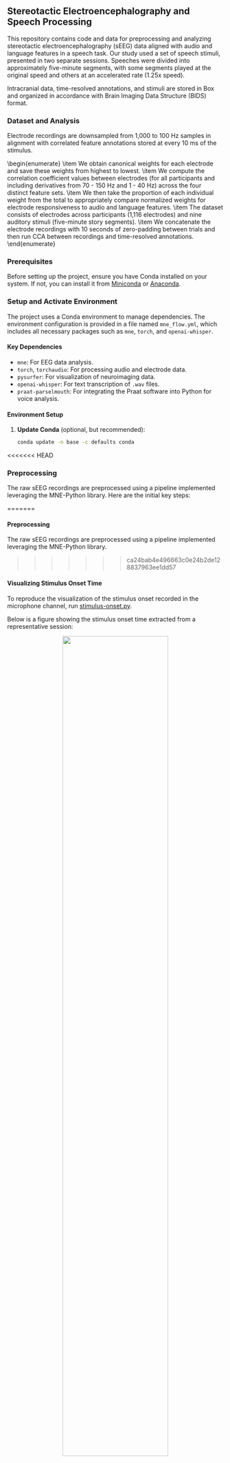 ## Stereotactic Electroencephalography and Speech Processing

This repository contains code and data for preprocessing and analyzing stereotactic electroencephalography (sEEG) data aligned with audio and language features in a speech task. Our study used a set of speech stimuli, presented in two separate sessions. Speeches were divided into approximately five-minute segments, with some segments played at the original speed and others at an accelerated rate (1.25x speed). 

Intracranial data, time-resolved annotations, and stimuli are stored in Box and organized in accordance with Brain Imaging Data Structure (BIDS) format. 

### Dataset and Analysis

Electrode recordings are downsampled from 1,000 to 100 Hz samples in alignment with correlated feature annotations stored at every 10 ms of the stimulus.

\begin{enumerate}
    \item We obtain canonical weights for each electrode and save these weights from highest to lowest.
    \item We compute the correlation coefficient values between electrodes (for all participants and including derivatives from 70 - 150 Hz and 1 - 40 Hz) across the four distinct feature sets.
    \item We then take the proportion of each individual weight from the total to appropriately compare normalized weights for electrode responsiveness to audio and language features.
    \item The dataset consists of electrodes across participants (1,116 electrodes) and nine auditory stimuli (five-minute story segments).
    \item We concatenate the electrode recordings with 10 seconds of zero-padding between trials and then run CCA between recordings and time-resolved annotations.
\end{enumerate}


### Prerequisites

Before setting up the project, ensure you have Conda installed on your system. If not, you can install it from [Miniconda](https://docs.conda.io/en/latest/miniconda.html) or [Anaconda](https://www.anaconda.com/products/distribution).

### Setup and Activate Environment 

The project uses a Conda environment to manage dependencies. The environment configuration is provided in a file named `mne_flow.yml`, which includes all necessary packages such as `mne`, `torch`, and `openai-whisper`.

#### Key Dependencies
- `mne`: For EEG data analysis.
- `torch`, `torchaudio`: For processing audio and electrode data. 
- `pysurfer`: For visualization of neuroimaging data.
- `openai-whisper`: For text transcription of `.wav` files. 
- `praat-parselmouth`: For integrating the Praat software into Python for voice analysis.

#### Environment Setup

1. **Update Conda** (optional, but recommended):
   ```bash
   conda update -n base -c defaults conda

<<<<<<< HEAD
### Preprocessing 

The raw sEEG recordings are preprocessed using a pipeline implemented leveraging the MNE-Python library. Here are the initial key steps: 

=======
#### Preprocessing 

The raw sEEG recordings are preprocessed using a pipeline implemented leveraging the MNE-Python library.  
>>>>>>> ca24bab4e496663c0e24b2de128837963ee1dd57

#### Visualizing Stimulus Onset Time

To reproduce the visualization of the stimulus onset recorded in the microphone channel, run [stimulus-onset.py](stimulus-onset.py).

Below is a figure showing the stimulus onset time extracted from a representative session:

<p align="middle">
  <img src="figures/sub-01_ses-01_Jobs2_run-01_onset.jpg" width="70%" />
</p>

<<<<<<< HEAD
A 2-second sine wave was played at the beginning of each speech segment to facilitate alignment of neural responses to stimulus onset. The tone onset recorded in the microphone channel was correlated with the corresponding wav file used to identify and store the precise stimulus onset time for each presentation. This method for correlating the wav file with the microphone channel recording is particularly useful in neuroscience research using ecologically valid stimuli.  


****

#### Word and Phoneme Evoked Response

To visualize evoked response to word and phoneme onsets in the stimulus, run [preprocessing-filtered-data.py](preprocessing-filtered-data.py)

Below is a figure showing the work evoked response (left) and phoneme evoked response (right) for a representative participant in a single trial. 
=======

#### Word and Phoneme Evoked Response


To reproduce the visualization of evoked response to word and phoneme onset, run [preprocessing-filtered-data.py](preprocessing-filtered-data.py).

Below are figures showing evoked response to word onsets (averaged response across all words) and evoked response to phoneme onsets (averaged response across all phonemes) in an individual participant over the course of a single trial.

>>>>>>> ca24bab4e496663c0e24b2de128837963ee1dd57

<p align="middle">
  <img align="top" src="figures/70-150Hz/word-evoked-sub-03-ses-02-BecSlow-run-01.jpg" width="45%" />
  <img align="top" src="figures/70-150Hz/phoneme-evoked-sub-03-ses-02-AttFast-run-01.jpg" width="45%" />
</p>

<<<<<<< HEAD
****

#### Annotations 
=======
**** 

### Annotations 

**Audio Features**

We extract two features from the raw audio: fundamental frequency (Hz) and sound intensity (dB).


<p align="middle">
  <img align="top" src="figures/F0-Spectrogram.png" width="45%" />
  <img align="top" src="figures/Intensity-Waveform.png" width="45%" />
</p>

We use the audio features to identify and localize electrodes maximally responsive in auditory processing of the stimulus. 

**Language Features**

<<<<<<< HEAD
We extract language features from the text transcription of the speeches: GPT-2 Embeddings (5 Principal Components of eighth layer hidden activations) and GPT-2 Entropy (word-level entropy). 

=======
>>>>>>> ca24bab4e496663c0e24b2de128837963ee1dd57
<p align="middle">
  <img align="top" src="figures/Jobs1_embeddings_sentence.png" width="45%" />
  <img align="top" src="figures/Jobs1_entropy_sentence.png" width="45%" />
</p>

We use language features to identify electrodes maximally responsive to language processing in the recording sessions. 

**Features in CCA with Electrode Recordings**

<p align="middle">
  <img src="figures/Jobs1-feature-plot.jpg" width="70%" />
</p>



1. **Resampling the Electrode Data**: The electrode data is initially resampled from 10,000 Hz to 1,000 Hz. 
2. **Audio Extraction and Transcription**: The microphone channel from the raw data is saved, coverted to a `.wav` file and then transcribed using Whisper to capture both listening and speaking sessions.
3. **Stimulus Onset Time Extraction**: We extract the stimulus onset time by correlating the stimulus with the audio recorded in the channel. We save the the stimulus onset time in an events `.tsv` file in accordance with BIDS. 
4. **Visual Inspection**: For each trial, we visually inspect that the stimulus onset time extracted from the microphone channel corresponds with the raw audio used in stimulus presentation.    





